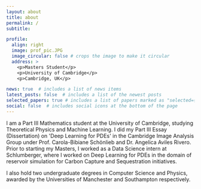 ```yaml
---
layout: about
title: about
permalink: /
subtitle: 

profile:
  align: right
  image: prof_pic.JPG
  image_circular: false # crops the image to make it circular
  address: >
    <p>Masters Student</p>
    <p>University of Cambridge</p>
    <p>Cambridge, UK</p>

news: true  # includes a list of news items
latest_posts: false  # includes a list of the newest posts
selected_papers: true # includes a list of papers marked as "selected={true}"
social: false  # includes social icons at the bottom of the page
---
```


I am a Part III Mathematics student at the University of Cambridge, studying Theoretical Physics and Machine Learning. I did my Part III Essay (Dissertation) on 'Deep Learning for PDEs' in the Cambridge Image Analysis Group under Prof. Carola-Bibiane Schönlieb and Dr. Angelica Aviles Rivero. Prior to starting my Masters, I worked as a Data Science intern at Schlumberger, where I worked on Deep Learning for PDEs in the domain of reservoir simulation for Carbon Capture and Sequestration initiatives. 

I also hold two undergraduate degrees in Computer Science and Physics, awarded by the Universities of Manchester and Southampton respectively.